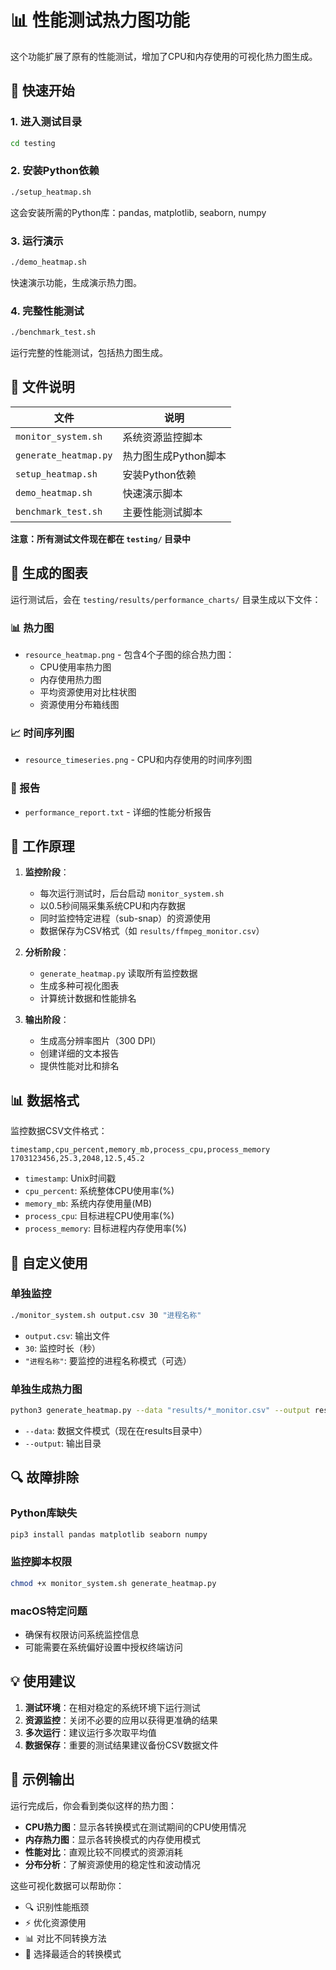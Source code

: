 # 📊 性能测试热力图功能

这个功能扩展了原有的性能测试，增加了CPU和内存使用的可视化热力图生成。

## 🚀 快速开始

### 1. 进入测试目录

```bash
cd testing
```

### 2. 安装Python依赖

```bash
./setup_heatmap.sh
```

这会安装所需的Python库：pandas, matplotlib, seaborn, numpy

### 3. 运行演示

```bash
./demo_heatmap.sh
```

快速演示功能，生成演示热力图。

### 4. 完整性能测试

```bash
./benchmark_test.sh
```

运行完整的性能测试，包括热力图生成。

## 📁 文件说明

| 文件 | 说明 |
|------|------|
| `monitor_system.sh` | 系统资源监控脚本 |
| `generate_heatmap.py` | 热力图生成Python脚本 |
| `setup_heatmap.sh` | 安装Python依赖 |
| `demo_heatmap.sh` | 快速演示脚本 |
| `benchmark_test.sh` | 主要性能测试脚本 |

**注意：所有测试文件现在都在 `testing/` 目录中**

## 🎨 生成的图表

运行测试后，会在 `testing/results/performance_charts/` 目录生成以下文件：

### 📊 热力图
- `resource_heatmap.png` - 包含4个子图的综合热力图：
  - CPU使用率热力图
  - 内存使用热力图  
  - 平均资源使用对比柱状图
  - 资源使用分布箱线图

### 📈 时间序列图
- `resource_timeseries.png` - CPU和内存使用的时间序列图

### 📄 报告
- `performance_report.txt` - 详细的性能分析报告

## 🔧 工作原理

1. **监控阶段**：
   - 每次运行测试时，后台启动 `monitor_system.sh`
   - 以0.5秒间隔采集系统CPU和内存数据
   - 同时监控特定进程（sub-snap）的资源使用
   - 数据保存为CSV格式（如 `results/ffmpeg_monitor.csv`）

2. **分析阶段**：
   - `generate_heatmap.py` 读取所有监控数据
   - 生成多种可视化图表
   - 计算统计数据和性能排名

3. **输出阶段**：
   - 生成高分辨率图片（300 DPI）
   - 创建详细的文本报告
   - 提供性能对比和排名

## 📊 数据格式

监控数据CSV文件格式：
```csv
timestamp,cpu_percent,memory_mb,process_cpu,process_memory
1703123456,25.3,2048,12.5,45.2
```

- `timestamp`: Unix时间戳
- `cpu_percent`: 系统整体CPU使用率(%)
- `memory_mb`: 系统内存使用量(MB)
- `process_cpu`: 目标进程CPU使用率(%)
- `process_memory`: 目标进程内存使用率(%)

## 🎯 自定义使用

### 单独监控

```bash
./monitor_system.sh output.csv 30 "进程名称"
```

- `output.csv`: 输出文件
- `30`: 监控时长（秒）
- `"进程名称"`: 要监控的进程名称模式（可选）

### 单独生成热力图

```bash
python3 generate_heatmap.py --data "results/*_monitor.csv" --output results/charts_dir
```

- `--data`: 数据文件模式（现在在results目录中）
- `--output`: 输出目录

## 🔍 故障排除

### Python库缺失
```bash
pip3 install pandas matplotlib seaborn numpy
```

### 监控脚本权限
```bash
chmod +x monitor_system.sh generate_heatmap.py
```

### macOS特定问题
- 确保有权限访问系统监控信息
- 可能需要在系统偏好设置中授权终端访问

## 💡 使用建议

1. **测试环境**：在相对稳定的系统环境下运行测试
2. **资源监控**：关闭不必要的应用以获得更准确的结果
3. **多次运行**：建议运行多次取平均值
4. **数据保存**：重要的测试结果建议备份CSV数据文件

## 🎉 示例输出

运行完成后，你会看到类似这样的热力图：

- **CPU热力图**：显示各转换模式在测试期间的CPU使用情况
- **内存热力图**：显示各转换模式的内存使用模式
- **性能对比**：直观比较不同模式的资源消耗
- **分布分析**：了解资源使用的稳定性和波动情况

这些可视化数据可以帮助你：
- 🔍 识别性能瓶颈
- ⚡ 优化资源使用
- 📊 对比不同转换方法
- 🎯 选择最适合的转换模式 